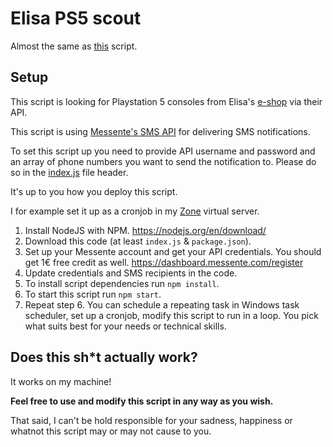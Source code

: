 # Elisa PS5 scout
Almost the same as [this](https://github.com/lkallas/ps5-telia-scout) script.

## Setup
This script is looking for Playstation 5 consoles from Elisa's [e-shop](https://www.elisa.ee/seadmed/eraklient/konsoolid) via their API.

This script is using [Messente's SMS API](https://messente.com/documentation/sms-messaging/api-reference)
for delivering SMS notifications.

To set this script up you need to provide API username and password and an array of phone numbers
you want to send the notification to. Please do so in the [index.js](./index.js) file header.

It's up to you how you deploy this script.

I for example set it up as a cronjob in my [Zone](https://www.zone.ee/) virtual server.

1. Install NodeJS with NPM. https://nodejs.org/en/download/
2. Download this code (at least `index.js` & `package.json`).
3. Set up your Messente account and get your API credentials. You should get 1€ free credit as well. https://dashboard.messente.com/register
4. Update credentials and SMS recipients in the code.
5. To install script dependencies run `npm install`.
6. To start this script run `npm start`.
7. Repeat step 6. You can schedule a repeating task in Windows task scheduler, set up a cronjob, modify this script to run in a loop. You pick what suits best for your needs or technical skills.

## Does this sh*t actually work?
It works on my machine!

**Feel free to use and modify this script in any way as you wish.**

That said, I can't be hold responsible for your sadness, happiness or whatnot this script may or may not cause to you.
